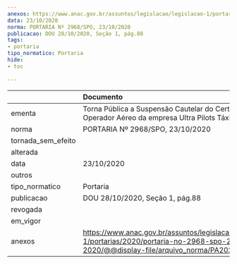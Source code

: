 ```yaml
---
anexos: https://www.anac.gov.br/assuntos/legislacao/legislacao-1/portarias/2020/portaria-no-2968-spo-23-10-2020/@@display-file/arquivo_norma/PA2020-2968.pdf
data: 23/10/2020
norma: PORTARIA Nº 2968/SPO, 23/10/2020
publicacao: DOU 28/10/2020, Seção 1, pág.88
tags:
- portaria
tipo_normatico: Portaria
hide: 
- toc 
 
---
```


|                    | Documento                                                                                                                                            |
|:-------------------|:-----------------------------------------------------------------------------------------------------------------------------------------------------|
| ementa             | Torna Pública a Suspensão Cautelar do Certificado de Operador Aéreo da empresa Ultra Pilots Táxi Aéreo.                                              |
| norma              | PORTARIA Nº 2968/SPO, 23/10/2020                                                                                                                     |
| tornada_sem_efeito |                                                                                                                                                      |
| alterada           |                                                                                                                                                      |
| data               | 23/10/2020                                                                                                                                           |
| outros             |                                                                                                                                                      |
| tipo_normatico     | Portaria                                                                                                                                             |
| publicacao         | DOU 28/10/2020, Seção 1, pág.88                                                                                                                      |
| revogada           |                                                                                                                                                      |
| em_vigor           |                                                                                                                                                      |
| anexos             | https://www.anac.gov.br/assuntos/legislacao/legislacao-1/portarias/2020/portaria-no-2968-spo-23-10-2020/@@display-file/arquivo_norma/PA2020-2968.pdf |